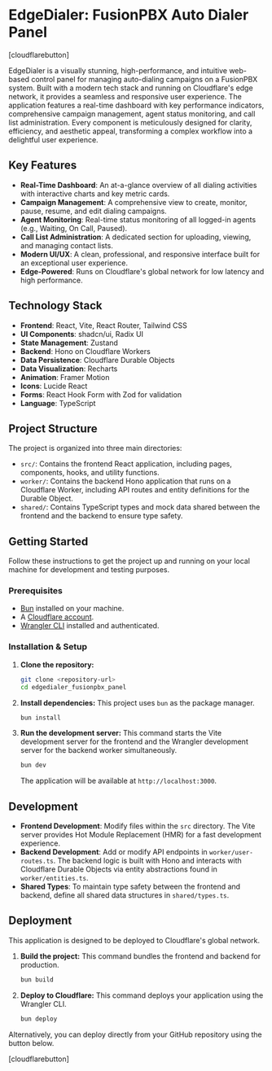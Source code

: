 # EdgeDialer: FusionPBX Auto Dialer Panel

[cloudflarebutton]

EdgeDialer is a visually stunning, high-performance, and intuitive web-based control panel for managing auto-dialing campaigns on a FusionPBX system. Built with a modern tech stack and running on Cloudflare's edge network, it provides a seamless and responsive user experience. The application features a real-time dashboard with key performance indicators, comprehensive campaign management, agent status monitoring, and call list administration. Every component is meticulously designed for clarity, efficiency, and aesthetic appeal, transforming a complex workflow into a delightful user experience.

## Key Features

-   **Real-Time Dashboard**: An at-a-glance overview of all dialing activities with interactive charts and key metric cards.
-   **Campaign Management**: A comprehensive view to create, monitor, pause, resume, and edit dialing campaigns.
-   **Agent Monitoring**: Real-time status monitoring of all logged-in agents (e.g., Waiting, On Call, Paused).
-   **Call List Administration**: A dedicated section for uploading, viewing, and managing contact lists.
-   **Modern UI/UX**: A clean, professional, and responsive interface built for an exceptional user experience.
-   **Edge-Powered**: Runs on Cloudflare's global network for low latency and high performance.

## Technology Stack

-   **Frontend**: React, Vite, React Router, Tailwind CSS
-   **UI Components**: shadcn/ui, Radix UI
-   **State Management**: Zustand
-   **Backend**: Hono on Cloudflare Workers
-   **Data Persistence**: Cloudflare Durable Objects
-   **Data Visualization**: Recharts
-   **Animation**: Framer Motion
-   **Icons**: Lucide React
-   **Forms**: React Hook Form with Zod for validation
-   **Language**: TypeScript

## Project Structure

The project is organized into three main directories:

-   `src/`: Contains the frontend React application, including pages, components, hooks, and utility functions.
-   `worker/`: Contains the backend Hono application that runs on a Cloudflare Worker, including API routes and entity definitions for the Durable Object.
-   `shared/`: Contains TypeScript types and mock data shared between the frontend and the backend to ensure type safety.

## Getting Started

Follow these instructions to get the project up and running on your local machine for development and testing purposes.

### Prerequisites

-   [Bun](https://bun.sh/) installed on your machine.
-   A [Cloudflare account](https://dash.cloudflare.com/sign-up).
-   [Wrangler CLI](https://developers.cloudflare.com/workers/wrangler/install-and-update/) installed and authenticated.

### Installation & Setup

1.  **Clone the repository:**
    ```bash
    git clone <repository-url>
    cd edgedialer_fusionpbx_panel
    ```

2.  **Install dependencies:**
    This project uses `bun` as the package manager.
    ```bash
    bun install
    ```

3.  **Run the development server:**
    This command starts the Vite development server for the frontend and the Wrangler development server for the backend worker simultaneously.
    ```bash
    bun dev
    ```
    The application will be available at `http://localhost:3000`.

## Development

-   **Frontend Development**: Modify files within the `src` directory. The Vite server provides Hot Module Replacement (HMR) for a fast development experience.
-   **Backend Development**: Add or modify API endpoints in `worker/user-routes.ts`. The backend logic is built with Hono and interacts with Cloudflare Durable Objects via entity abstractions found in `worker/entities.ts`.
-   **Shared Types**: To maintain type safety between the frontend and backend, define all shared data structures in `shared/types.ts`.

## Deployment

This application is designed to be deployed to Cloudflare's global network.

1.  **Build the project:**
    This command bundles the frontend and backend for production.
    ```bash
    bun build
    ```

2.  **Deploy to Cloudflare:**
    This command deploys your application using the Wrangler CLI.
    ```bash
    bun deploy
    ```

Alternatively, you can deploy directly from your GitHub repository using the button below.

[cloudflarebutton]